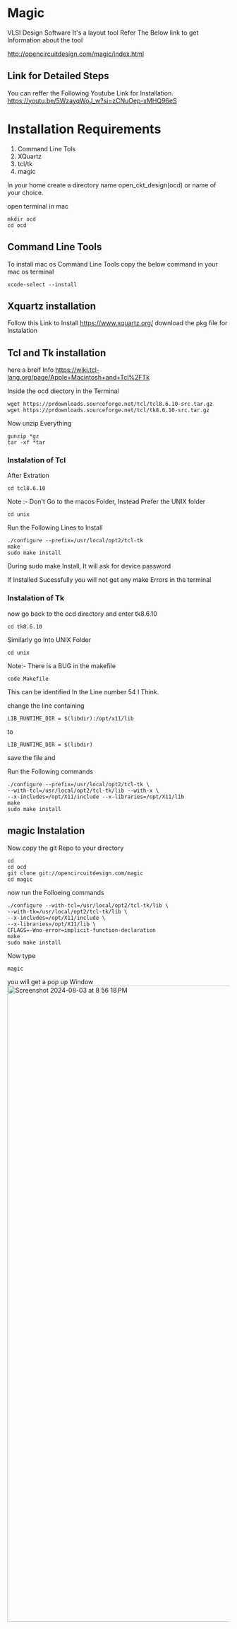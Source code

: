 # Magic 

VLSI Design Software 
It's a layout tool
Refer The Below link to get Information about the tool

http://opencircuitdesign.com/magic/index.html

## Link for Detailed Steps

You can reffer the Following Youtube Link for Installation.
https://youtu.be/5WzayqWoJ_w?si=zCNuOep-xMHQ96eS


# Installation Requirements
1. Command Line Tols
2. XQuartz
3. tcl/tk
4. magic

In your home 
create a directory name open_ckt_design(ocd) or name of your choice.

open terminal in mac
```
mkdir ocd
cd ocd
```

## Command Line Tools 

To install mac os Command Line Tools copy the below command in your mac os terminal
```
xcode-select --install
```

## Xquartz installation

Follow this Link to Install
https://www.xquartz.org/
download the pkg file for Instalation


## Tcl and Tk installation

here a breif Info 
https://wiki.tcl-lang.org/page/Apple+Macintosh+and+Tcl%2FTk

Inside the ocd diectory in the Terminal
```
wget https://prdownloads.sourceforge.net/tcl/tcl8.6.10-src.tar.gz
wget https://prdownloads.sourceforge.net/tcl/tk8.6.10-src.tar.gz
```

Now unzip Everything
```
gunzip *gz
tar -xf *tar
```
### Instalation of Tcl
After Extration
```
cd tcl8.6.10
```
Note :- Don't Go to the macos Folder, Instead Prefer the UNIX folder

```
cd unix
```

Run the Following Lines to Install
```
./configure --prefix=/usr/local/opt2/tcl-tk
make
sudo make install
```
During sudo make Install, It will ask for device password

If Installed Sucessfully you will not get any make Errors in the terminal

### Instalation of Tk
now go back to the ocd directory and enter tk8.6.10
```
cd tk8.6.10
```
Similarly go Into UNIX Folder
```
cd unix
```

Note:- There is a BUG in the makefile 
```
code Makefile
```
This can be identified In the Line number 54 I Think.

change the line containing 
```
LIB_RUNTIME_DIR = $(libdir):/opt/x11/lib
```
to 
```
LIB_RUNTIME_DIR = $(libdir)
```
save the file
and

Run the Following commands
```
./configure --prefix=/usr/local/opt2/tcl-tk \
--with-tcl=/usr/local/opt2/tcl-tk/lib --with-x \
--x-includes=/opt/X11/include --x-libraries=/opt/X11/lib  
make
sudo make install  
```


## magic Instalation
Now copy the git Repo to your directory
```
cd
cd ocd
git clone git://opencircuitdesign.com/magic
cd magic
```

now run the Folloeing commands 
```
./configure --with-tcl=/usr/local/opt2/tcl-tk/lib \
--with-tk=/usr/local/opt2/tcl-tk/lib \
--x-includes=/opt/X11/include \
--x-libraries=/opt/X11/lib \
CFLAGS=-Wno-error=implicit-function-declaration
make
sudo make install
```


Now type 
```
magic
```
you will get a pop up Window
<img width="1440" alt="Screenshot 2024-08-03 at 8 56 18 PM" src="https://github.com/user-attachments/assets/7c9dcd5f-5e94-4e7b-bd8b-591ab944c030">


